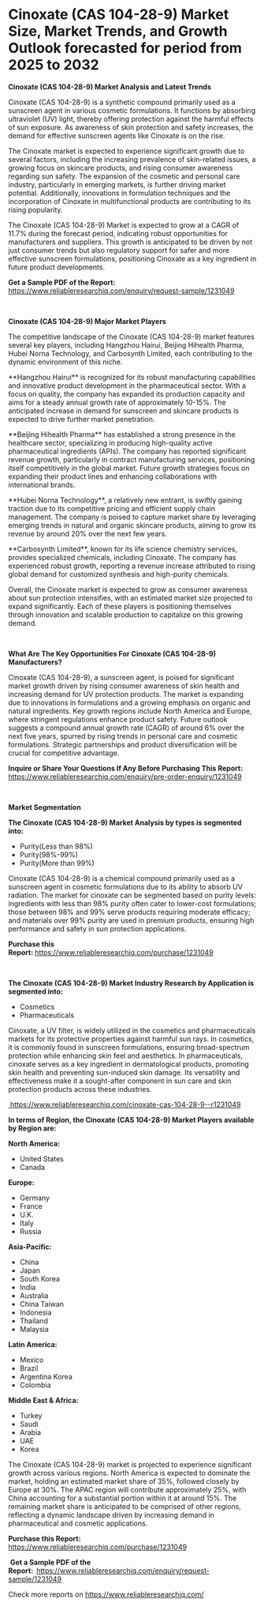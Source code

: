 <p><h1>Cinoxate (CAS 104-28-9) Market Size, Market Trends, and Growth Outlook forecasted for period from 2025 to 2032</h1></p><p><strong>Cinoxate (CAS 104-28-9) Market Analysis and Latest Trends</strong></p>
<p><p>Cinoxate (CAS 104-28-9) is a synthetic compound primarily used as a sunscreen agent in various cosmetic formulations. It functions by absorbing ultraviolet (UV) light, thereby offering protection against the harmful effects of sun exposure. As awareness of skin protection and safety increases, the demand for effective sunscreen agents like Cinoxate is on the rise.</p><p>The Cinoxate market is expected to experience significant growth due to several factors, including the increasing prevalence of skin-related issues, a growing focus on skincare products, and rising consumer awareness regarding sun safety. The expansion of the cosmetic and personal care industry, particularly in emerging markets, is further driving market potential. Additionally, innovations in formulation techniques and the incorporation of Cinoxate in multifunctional products are contributing to its rising popularity.</p><p>The Cinoxate (CAS 104-28-9) Market is expected to grow at a CAGR of 11.7% during the forecast period, indicating robust opportunities for manufacturers and suppliers. This growth is anticipated to be driven by not just consumer trends but also regulatory support for safer and more effective sunscreen formulations, positioning Cinoxate as a key ingredient in future product developments.</p></p>
<p><strong>Get a Sample PDF of the Report:&nbsp;</strong> <a href="https://www.reliableresearchiq.com/enquiry/request-sample/1231049?utm_campaign=3441&utm_medium=2&utm_source=Github&utm_content=ia&utm_term=03042025&utm_id=cinoxate-cas-104-28-9">https://www.reliableresearchiq.com/enquiry/request-sample/1231049</a></p>
<p>&nbsp;</p>
<p><strong>Cinoxate (CAS 104-28-9) Major Market Players</strong></p>
<p><p>The competitive landscape of the Cinoxate (CAS 104-28-9) market features several key players, including Hangzhou Hairui, Beijing Hihealth Pharma, Hubei Norna Technology, and Carbosynth Limited, each contributing to the dynamic environment of this niche.</p><p>**Hangzhou Hairui** is recognized for its robust manufacturing capabilities and innovative product development in the pharmaceutical sector. With a focus on quality, the company has expanded its production capacity and aims for a steady annual growth rate of approximately 10-15%. The anticipated increase in demand for sunscreen and skincare products is expected to drive further market penetration.</p><p>**Beijing Hihealth Pharma** has established a strong presence in the healthcare sector, specializing in producing high-quality active pharmaceutical ingredients (APIs). The company has reported significant revenue growth, particularly in contract manufacturing services, positioning itself competitively in the global market. Future growth strategies focus on expanding their product lines and enhancing collaborations with international brands.</p><p>**Hubei Norna Technology**, a relatively new entrant, is swiftly gaining traction due to its competitive pricing and efficient supply chain management. The company is poised to capture market share by leveraging emerging trends in natural and organic skincare products, aiming to grow its revenue by around 20% over the next few years.</p><p>**Carbosynth Limited**, known for its life science chemistry services, provides specialized chemicals, including Cinoxate. The company has experienced robust growth, reporting a revenue increase attributed to rising global demand for customized synthesis and high-purity chemicals.</p><p>Overall, the Cinoxate market is expected to grow as consumer awareness about sun protection intensifies, with an estimated market size projected to expand significantly. Each of these players is positioning themselves through innovation and scalable production to capitalize on this growing demand.</p></p>
<p>&nbsp;</p>
<p><strong>What Are The Key Opportunities For Cinoxate (CAS 104-28-9) Manufacturers?</strong></p>
<p><p>Cinoxate (CAS 104-28-9), a sunscreen agent, is poised for significant market growth driven by rising consumer awareness of skin health and increasing demand for UV protection products. The market is expanding due to innovations in formulations and a growing emphasis on organic and natural ingredients. Key growth regions include North America and Europe, where stringent regulations enhance product safety. Future outlook suggests a compound annual growth rate (CAGR) of around 6% over the next five years, spurred by rising trends in personal care and cosmetic formulations. Strategic partnerships and product diversification will be crucial for competitive advantage.</p></p>
<p><strong>Inquire or Share Your Questions If Any Before Purchasing This Report:</strong> <a href="https://www.reliableresearchiq.com/enquiry/pre-order-enquiry/1231049?utm_campaign=3441&utm_medium=2&utm_source=Github&utm_content=ia&utm_term=03042025&utm_id=cinoxate-cas-104-28-9">https://www.reliableresearchiq.com/enquiry/pre-order-enquiry/1231049</a></p>
<p>&nbsp;</p>
<p><strong>Market Segmentation</strong></p>
<p><strong>The Cinoxate (CAS 104-28-9) Market Analysis by types is segmented into:</strong></p>
<p><ul><li>Purity(Less than 98%)</li><li>Purity(98%-99%)</li><li>Purity(More than 99%)</li></ul></p>
<p><p>Cinoxate (CAS 104-28-9) is a chemical compound primarily used as a sunscreen agent in cosmetic formulations due to its ability to absorb UV radiation. The market for cinoxate can be segmented based on purity levels: ingredients with less than 98% purity often cater to lower-cost formulations; those between 98% and 99% serve products requiring moderate efficacy; and materials over 99% purity are used in premium products, ensuring high performance and safety in sun protection applications.</p></p>
<p><strong>Purchase this Report:&nbsp;</strong><a href="https://www.reliableresearchiq.com/purchase/1231049?utm_campaign=3441&utm_medium=2&utm_source=Github&utm_content=ia&utm_term=03042025&utm_id=cinoxate-cas-104-28-9">https://www.reliableresearchiq.com/purchase/1231049</a></p>
<p>&nbsp;</p>
<p><strong>The Cinoxate (CAS 104-28-9) Market Industry Research by Application is segmented into:</strong></p>
<p><ul><li>Cosmetics</li><li>Pharmaceuticals</li></ul></p>
<p><p>Cinoxate, a UV filter, is widely utilized in the cosmetics and pharmaceuticals markets for its protective properties against harmful sun rays. In cosmetics, it is commonly found in sunscreen formulations, ensuring broad-spectrum protection while enhancing skin feel and aesthetics. In pharmaceuticals, cinoxate serves as a key ingredient in dermatological products, promoting skin health and preventing sun-induced skin damage. Its versatility and effectiveness make it a sought-after component in sun care and skin protection products across these industries.</p></p>
<p><a href="https://www.reliableresearchiq.com/cinoxate-cas-104-28-9--r1231049?utm_campaign=3441&utm_medium=2&utm_source=Github&utm_content=ia&utm_term=03042025&utm_id=cinoxate-cas-104-28-9">&nbsp;https://www.reliableresearchiq.com/cinoxate-cas-104-28-9--r1231049</a></p>
<p><strong>In terms of Region, the Cinoxate (CAS 104-28-9) Market Players available by Region are:</strong></p>
<p>
    <p> <strong> North America: </strong>
        <ul>
            <li>United States</li>
            <li>Canada</li>
        </ul>
        </p> 
    <p> <strong> Europe: </strong>
        <ul>
            <li>Germany</li>
            <li>France</li>
            <li>U.K.</li>
            <li>Italy</li>
            <li>Russia</li>
        </ul>
        </p> 
    <p> <strong> Asia-Pacific: </strong>
        <ul>
            <li>China</li>
            <li>Japan</li>
            <li>South Korea</li>
            <li>India</li>
            <li>Australia</li>
            <li>China Taiwan</li>
            <li>Indonesia</li>
            <li>Thailand</li>
            <li>Malaysia</li>
        </ul>
        </p> 
    <p> <strong> Latin America: </strong>
        <ul>
            <li>Mexico</li>
            <li>Brazil</li>
            <li>Argentina Korea</li>
            <li>Colombia</li>
        </ul>
        </p> 
    <p> <strong> Middle East & Africa: </strong>
        <ul>
            <li>Turkey</li>
            <li>Saudi</li>
            <li>Arabia</li>
            <li>UAE</li>
            <li>Korea</li>
        </ul>
    </p>
    </p>
<p><p>The Cinoxate (CAS 104-28-9) market is projected to experience significant growth across various regions. North America is expected to dominate the market, holding an estimated market share of 35%, followed closely by Europe at 30%. The APAC region will contribute approximately 25%, with China accounting for a substantial portion within it at around 15%. The remaining market share is anticipated to be comprised of other regions, reflecting a dynamic landscape driven by increasing demand in pharmaceutical and cosmetic applications.</p></p>
<p><strong>Purchase this Report: </strong><a href="https://www.reliableresearchiq.com/purchase/1231049?utm_campaign=3441&utm_medium=2&utm_source=Github&utm_content=ia&utm_term=03042025&utm_id=cinoxate-cas-104-28-9">https://www.reliableresearchiq.com/purchase/1231049</a></p>
<p>&nbsp;<strong>Get a Sample PDF of the Report:&nbsp;&nbsp;</strong><a href="https://www.reliableresearchiq.com/enquiry/request-sample/1231049?utm_campaign=3441&utm_medium=2&utm_source=Github&utm_content=ia&utm_term=03042025&utm_id=cinoxate-cas-104-28-9">https://www.reliableresearchiq.com/enquiry/request-sample/1231049</a></p>
<p><strong></strong></p>
<p>Check more reports on <a href="https://www.reliableresearchiq.com/?utm_campaign=3441&utm_medium=2&utm_source=Github&utm_content=ia&utm_term=03042025&utm_id=cinoxate-cas-104-28-9">https://www.reliableresearchiq.com/</a></p>